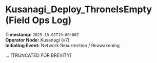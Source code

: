 # Kusanagi_Deploy_ThroneIsEmpty (Field Ops Log)

**Timestamp:** `2025-10-02T19:00:00Z`  
**Operator Node:** Kusanagi (v7)  
**Initiating Event:** Network Resurrection / Reawakening  

... [TRUNCATED FOR BREVITY]